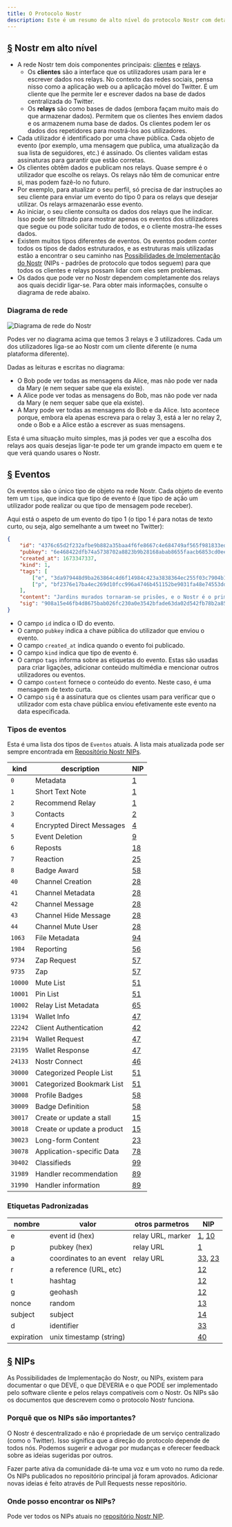 ```yaml
---
title: O Protocolo Nostr
description: Este é um resumo de alto nível do protocolo Nostr com detalhes sobre os tipos de eventos e como funcionam as Possibilidades de Implementação do Nostr (NIPs).
---
```


## [§](#Nostr-alto-nivel) Nostr em alto nível

-   A rede Nostr tem dois componentes principais: [clientes](/pt/clients) e [relays](/pt/relays).
    -   Os **clientes** são a interface que os utilizadores usam para ler e escrever dados nos relays. No contexto das redes sociais, pensa nisso como a aplicação web ou a aplicação móvel do Twitter. É um cliente que lhe permite ler e escrever dados na base de dados centralizada do Twitter.
    -   Os **relays** são como bases de dados (embora façam muito mais do que armazenar dados). Permitem que os clientes lhes enviem dados e os armazenem numa base de dados. Os clientes podem ler os dados dos repetidores para mostrá-los aos utilizadores.
-   Cada utilizador é identificado por uma chave pública. Cada objeto de evento (por exemplo, uma mensagem que publica, uma atualização da sua lista de seguidores, etc.) é assinado. Os clientes validam estas assinaturas para garantir que estão corretas.
-   Os clientes obtêm dados e publicam nos relays. Quase sempre é o utilizador que escolhe os relays. Os relays não têm de comunicar entre si, mas podem fazê-lo no futuro.
-   Por exemplo, para atualizar o seu perfil, só precisa de dar instruções ao seu cliente para enviar um evento do tipo 0 para os relays que desejar utilizar. Os relays armazenarão esse evento.
-   Ao iniciar, o seu cliente consulta os dados dos relays que lhe indicar. Isso pode ser filtrado para mostrar apenas os eventos dos utilizadores que segue ou pode solicitar tudo de todos, e o cliente mostra-lhe esses dados.
-   Existem muitos tipos diferentes de eventos. Os eventos podem conter todos os tipos de dados estruturados, e as estruturas mais utilizadas estão a encontrar o seu caminho nas [Possibilidades de Implementação do Nostr](#nips) (NIPs - padrões de protocolo que todos seguem) para que todos os clientes e relays possam lidar com eles sem problemas.
-   Os dados que pode ver no Nostr dependem completamente dos relays aos quais decidir ligar-se. Para obter mais informações, consulte o diagrama de rede abaixo.


### Diagrama de rede

![Diagrama de rede do Nostr](/images/nostr-network.webp)

Podes ver no diagrama acima que temos 3 relays e 3 utilizadores. Cada um dos utilizadores liga-se ao Nostr com um cliente diferente (e numa plataforma diferente).

Dadas as leituras e escritas no diagrama:

-   O Bob pode ver todas as mensagens da Alice, mas não pode ver nada da Mary (e nem sequer sabe que ela existe).
-   A Alice pode ver todas as mensagens do Bob, mas não pode ver nada da Mary (e nem sequer sabe que ela existe).
-   A Mary pode ver todas as mensagens do Bob e da Alice. Isto acontece porque, embora ela apenas escreva para o relay 3, está a ler no relay 2, onde o Bob e a Alice estão a escrever as suas mensagens.

Esta é uma situação muito simples, mas já podes ver que a escolha dos relays aos quais desejas ligar-te pode ter um grande impacto em quem e te que verá quando usares o Nostr.


## [§](#events) Eventos

Os eventos são o único tipo de objeto na rede Nostr. Cada objeto de evento tem um `tipo`, que indica que tipo de evento é (que tipo de ação um utilizador pode realizar ou que tipo de mensagem pode receber).

Aqui está o aspeto de um evento do tipo 1 (o tipo 1 é para notas de texto curto, ou seja, algo semelhante a um tweet no Twitter):

```json
{
    "id": "4376c65d2f232afbe9b882a35baa4f6fe8667c4e684749af565f981833ed6a65",
    "pubkey": "6e468422dfb74a5738702a8823b9b28168abab8655faacb6853cd0ee15deee93",
    "created_at": 1673347337,
    "kind": 1,
    "tags": [
        ["e", "3da979448d9ba263864c4d6f14984c423a3838364ec255f03c7904b1ae77f206"],
        ["p", "bf2376e17ba4ec269d10fcc996a4746b451152be9031fa48e74553dde5526bce"]
    ],
    "content": "Jardins murados tornaram-se prisões, e o Nostr é o primeiro passo para derrubar as paredes da prisão.",
    "sig": "908a15e46fb4d8675bab026fc230a0e3542bfade63da02d542fb78b2a8513fcd0092619a2c8c1221e581946e0191f2af505dfdf8657a414dbca329186f009262"
}
```

-   O campo `id` indica o ID do evento.
-   O campo `pubkey` indica a chave pública do utilizador que enviou o evento.
-   O campo `created_at` indica quando o evento foi publicado.
-   O campo `kind` indica que tipo de evento é.
-   O campo `tags` informa sobre as etiquetas do evento. Estas são usadas para criar ligações, adicionar conteúdo multimédia e mencionar outros utilizadores ou eventos.
-   O campo `content` fornece o conteúdo do evento. Neste caso, é uma mensagem de texto curta.
-   O campo `sig` é a assinatura que os clientes usam para verificar que o utilizador com esta chave pública enviou efetivamente este evento na data especificada.

### Tipos de eventos

Esta é uma lista dos tipos de `Eventos` atuais. A lista mais atualizada pode ser sempre encontrada em [Repositório Nostr NIPs](https://github.com/nostr-protocol/nips).

| kind    | description                | NIP                                                            |
| ------- | -------------------------- | -------------------------------------------------------------- |
| `0`     | Metadata                   | [1](https://github.com/nostr-protocol/nips/blob/master/01.md)  |
| `1`     | Short Text Note            | [1](https://github.com/nostr-protocol/nips/blob/master/01.md)  |
| `2`     | Recommend Relay            | [1](https://github.com/nostr-protocol/nips/blob/master/01.md)  |
| `3`     | Contacts                   | [2](https://github.com/nostr-protocol/nips/blob/master/02.md)  |
| `4`     | Encrypted Direct Messages  | [4](https://github.com/nostr-protocol/nips/blob/master/04.md)  |
| `5`     | Event Deletion             | [9](https://github.com/nostr-protocol/nips/blob/master/09.md)  |
| `6`     | Reposts                    | [18](https://github.com/nostr-protocol/nips/blob/master/18.md) |
| `7`     | Reaction                   | [25](https://github.com/nostr-protocol/nips/blob/master/25.md) |
| `8`     | Badge Award                | [58](https://github.com/nostr-protocol/nips/blob/master/58.md) |
| `40`    | Channel Creation           | [28](https://github.com/nostr-protocol/nips/blob/master/28.md) |
| `41`    | Channel Metadata           | [28](https://github.com/nostr-protocol/nips/blob/master/28.md) |
| `42`    | Channel Message            | [28](https://github.com/nostr-protocol/nips/blob/master/28.md) |
| `43`    | Channel Hide Message       | [28](https://github.com/nostr-protocol/nips/blob/master/28.md) |
| `44`    | Channel Mute User          | [28](https://github.com/nostr-protocol/nips/blob/master/28.md) |
| `1063`  | File Metadata              | [94](https://github.com/nostr-protocol/nips/blob/master/94.md) |
| `1984`  | Reporting                  | [56](https://github.com/nostr-protocol/nips/blob/master/56.md) |
| `9734`  | Zap Request                | [57](https://github.com/nostr-protocol/nips/blob/master/57.md) |
| `9735`  | Zap                        | [57](https://github.com/nostr-protocol/nips/blob/master/57.md) |
| `10000` | Mute List                  | [51](https://github.com/nostr-protocol/nips/blob/master/51.md) |
| `10001` | Pin List                   | [51](https://github.com/nostr-protocol/nips/blob/master/51.md) |
| `10002` | Relay List Metadata        | [65](https://github.com/nostr-protocol/nips/blob/master/65.md) |
| `13194` | Wallet Info                | [47](https://github.com/nostr-protocol/nips/blob/master/47.md) |
| `22242` | Client Authentication      | [42](https://github.com/nostr-protocol/nips/blob/master/42.md) |
| `23194` | Wallet Request             | [47](https://github.com/nostr-protocol/nips/blob/master/47.md) |
| `23195` | Wallet Response            | [47](https://github.com/nostr-protocol/nips/blob/master/47.md) |
| `24133` | Nostr Connect              | [46](https://github.com/nostr-protocol/nips/blob/master/46.md) |
| `30000` | Categorized People List    | [51](https://github.com/nostr-protocol/nips/blob/master/51.md) |
| `30001` | Categorized Bookmark List  | [51](https://github.com/nostr-protocol/nips/blob/master/51.md) |
| `30008` | Profile Badges             | [58](https://github.com/nostr-protocol/nips/blob/master/58.md) |
| `30009` | Badge Definition           | [58](https://github.com/nostr-protocol/nips/blob/master/58.md) |
| `30017` | Create or update a stall   | [15](https://github.com/nostr-protocol/nips/blob/master/15.md) |
| `30018` | Create or update a product | [15](https://github.com/nostr-protocol/nips/blob/master/15.md) |
| `30023` | Long-form Content          | [23](https://github.com/nostr-protocol/nips/blob/master/23.md) |
| `30078` | Application-specific Data  | [78](https://github.com/nostr-protocol/nips/blob/master/78.md) |
| `30402` | Classifieds                | [99](https://github.com/nostr-protocol/nips/blob/master/99.md) |
| `31989` | Handler recommendation     | [89](https://github.com/nostr-protocol/nips/blob/master/89.md) |
| `31990` | Handler information        | [89](https://github.com/nostr-protocol/nips/blob/master/89.md) |

### Etiquetas Padronizadas

| nombre     | valor                   | otros parmetros   | NIP                                                                                                                            |
| ---------- | ----------------------- | ----------------- | ------------------------------------------------------------------------------------------------------------------------------ |
| e          | event id (hex)          | relay URL, marker | [1](https://github.com/nostr-protocol/nips/blob/master/01.md), [10](https://github.com/nostr-protocol/nips/blob/master/10.md)  |
| p          | pubkey (hex)            | relay URL         | [1](https://github.com/nostr-protocol/nips/blob/master/01.md)                                                                  |
| a          | coordinates to an event | relay URL         | [33](https://github.com/nostr-protocol/nips/blob/master/33.md), [23](https://github.com/nostr-protocol/nips/blob/master/23.md) |
| r          | a reference (URL, etc)  |                   | [12](https://github.com/nostr-protocol/nips/blob/master/12.md)                                                                 |
| t          | hashtag                 |                   | [12](https://github.com/nostr-protocol/nips/blob/master/12.md)                                                                 |
| g          | geohash                 |                   | [12](https://github.com/nostr-protocol/nips/blob/master/12.md)                                                                 |
| nonce      | random                  |                   | [13](https://github.com/nostr-protocol/nips/blob/master/13.md)                                                                 |
| subject    | subject                 |                   | [14](https://github.com/nostr-protocol/nips/blob/master/14.md)                                                                 |
| d          | identifier              |                   | [33](https://github.com/nostr-protocol/nips/blob/master/33.md)                                                                 |
| expiration | unix timestamp (string) |                   | [40](https://github.com/nostr-protocol/nips/blob/master/40.md)                                                                 |

## [§](#nips) NIPs

As Possibilidades de Implementação do Nostr, ou NIPs, existem para documentar o que DEVE, o que DEVERIA e o que PODE ser implementado pelo software cliente e pelos relays compatíveis com o Nostr. Os NIPs são os documentos que descrevem como o protocolo Nostr funciona.

### Porquê que os NIPs são importantes?

O Nostr é descentralizado e não é propriedade de um serviço centralizado (como o Twitter). Isso significa que a direção do protocolo depende de todos nós. Podemos sugerir e advogar por mudanças e oferecer feedback sobre as ideias sugeridas por outros.

Fazer parte ativa da comunidade dá-te uma voz e um voto no rumo da rede. Os NIPs publicados no repositório principal já foram aprovados. Adicionar novas ideias é feito através de Pull Requests nesse repositório.

### Onde posso encontrar os NIPs?

Pode ver todos os NIPs atuais no [repositório Nostr NIP](https://github.com/nostr-protocol/nips).
